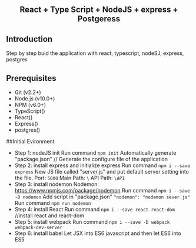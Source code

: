 <h2 align="center">React + Type Script + NodeJS + express + Postgeress</h2>

## Introduction
Step by step buid the application with react, typescript, nodeSJ, express, postgres

## Prerequisites

-   Git (v2.2+)
-   Node.js (v10.0+)
-   NPM (v6.0+)
-   TypeScript()
-   React()
-   Express()
-   postgres()

##Initial Evironment
-   Step 1: nodeJS init
    Run command `npm init`
    Automatically generate "package.json"               // Generate the configure file of the application
-   Step 2: install express and initialize express
    Run command `npm i --save express`
    New JS file called "server.js" and put default server setting into the file.
    Port: `5000`
    Main Path: `\`
    API Path: `\API`
-   Step 3: install nodemon
    Nodemon: https://www.npmjs.com/package/nodemon
    Run command `npm i --save -D nodemon`
    Add script in "package.json"
    `"nodemon": "nodemon sever.js"`
    Run command `npm run nodemon`
-   Step 4: install React
    Run command `npm i --save react react-dom`          //install react and react-dom
-   Step 5: install webpack
    Run command `npm i --save -D webpack webpack-dev-server`
-   Step 6: install babel
    Let JSX into ES6 javascript and then let ES6 into ES5
